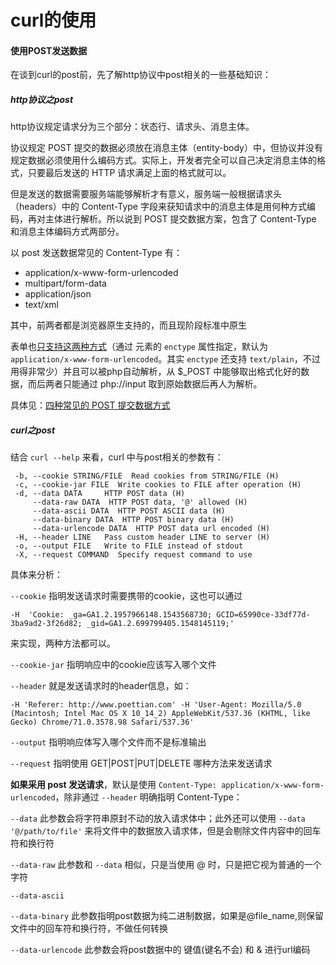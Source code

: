 curl的使用
=======

#### 使用POST发送数据

在谈到curl的post前，先了解http协议中post相关的一些基础知识：

##### http协议之post

http协议规定请求分为三个部分：状态行、请求头、消息主体。

> <method> <request-URL> <version>
> <headers>
>
> <entity-body>

协议规定 POST 提交的数据必须放在消息主体（entity-body）中，但协议并没有规定数据必须使用什么编码方式。实际上，开发者完全可以自己决定消息主体的格式，只要最后发送的 HTTP 请求满足上面的格式就可以。

但是发送的数据需要服务端能够解析才有意义，服务端一般根据请求头（headers）中的 Content-Type 字段来获知请求中的消息主体是用何种方式编码，再对主体进行解析。所以说到 POST 提交数据方案，包含了 Content-Type 和消息主体编码方式两部分。

以 post 发送数据常见的 Content-Type 有：

*  application/x-www-form-urlencoded
*  multipart/form-data
*  application/json
*  text/xml

其中，前两者都是浏览器原生支持的，而且现阶段标准中原生 <form> 表单也[只支持这两种方式](http://www.w3.org/TR/html401/interact/forms.html#h-17.13.4)（通过 <form> 元素的 `enctype` 属性指定，默认为 `application/x-www-form-urlencoded`。其实 `enctype` 还支持 `text/plain`，不过用得非常少）并且可以被php自动解析，从 $_POST 中能够取出格式化好的数据，而后两者只能通过 php://input 取到原始数据后再人为解析。



具体见：[四种常见的 POST 提交数据方式](https://imququ.com/post/four-ways-to-post-data-in-http.html)

##### curl之post

结合 `curl --help` 来看，curl 中与post相关的参数有：

```curl
 -b, --cookie STRING/FILE  Read cookies from STRING/FILE (H)
 -c, --cookie-jar FILE  Write cookies to FILE after operation (H)
 -d, --data DATA     HTTP POST data (H)
     --data-raw DATA  HTTP POST data, '@' allowed (H)
     --data-ascii DATA  HTTP POST ASCII data (H)
     --data-binary DATA  HTTP POST binary data (H)
     --data-urlencode DATA  HTTP POST data url encoded (H)
 -H, --header LINE   Pass custom header LINE to server (H)
 -o, --output FILE   Write to FILE instead of stdout
 -X, --request COMMAND  Specify request command to use
```

具体来分析：

`--cookie` 指明发送请求时需要携带的cookie，这也可以通过 

```curl
-H  'Cookie: _ga=GA1.2.1957966148.1543568730; GCID=65990ce-33df77d-           3ba9ad2-3f26d82; _gid=GA1.2.699799405.1548145119;'
```

来实现，两种方法都可以。

`--cookie-jar` 指明响应中的cookie应该写入哪个文件

`--header` 就是发送请求时的header信息，如：

```curl
-H 'Referer: http://www.poettian.com' -H 'User-Agent: Mozilla/5.0 (Macintosh; Intel Mac OS X 10_14_2) AppleWebKit/537.36 (KHTML, like Gecko) Chrome/71.0.3578.98 Safari/537.36'
```

`--output` 指明响应体写入哪个文件而不是标准输出

`--request` 指明使用 GET|POST|PUT|DELETE 哪种方法来发送请求

**如果采用 post 发送请求**，默认是使用 `Content-Type: application/x-www-form-urlencoded`，除非通过 `--header` 明确指明 Content-Type：

`--data` 此参数会将字符串原封不动的放入请求体中；此外还可以使用 `--data '@/path/to/file'` 来将文件中的数据放入请求体，但是会剔除文件内容中的回车符和换行符

`--data-raw` 此参数和 `--data` 相似，只是当使用 @ 时，只是把它视为普通的一个字符

`--data-ascii` 

`--data-binary` 此参数指明post数据为纯二进制数据，如果是@file_name,则保留文件中的回车符和换行符，不做任何转换

`--data-urlencode` 此参数会将post数据中的 键值(键名不会) 和 & 进行url编码
